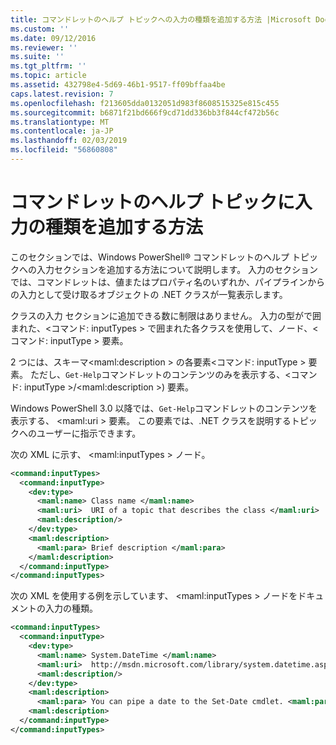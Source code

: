 ```yaml
---
title: コマンドレットのヘルプ トピックへの入力の種類を追加する方法 |Microsoft Docs
ms.custom: ''
ms.date: 09/12/2016
ms.reviewer: ''
ms.suite: ''
ms.tgt_pltfrm: ''
ms.topic: article
ms.assetid: 432798e4-5d69-46b1-9517-ff09bffaa4be
caps.latest.revision: 7
ms.openlocfilehash: f213605dda0132051d983f8608515325e815c455
ms.sourcegitcommit: b6871f21bd666f9cd71dd336bb3f844cf472b56c
ms.translationtype: MT
ms.contentlocale: ja-JP
ms.lasthandoff: 02/03/2019
ms.locfileid: "56860808"
---
```

# <a name="how-to-add-input-types-to-a-cmdlet-help-topic"></a>コマンドレットのヘルプ トピックに入力の種類を追加する方法

このセクションでは、Windows PowerShell® コマンドレットのヘルプ トピックへの入力セクションを追加する方法について説明します。 入力のセクションでは、コマンドレットは、値またはプロパティ名のいずれか、パイプラインからの入力として受け取るオブジェクトの .NET クラスが一覧表示します。

クラスの入力 セクションに追加できる数に制限はありません。 入力の型がで囲まれた、\<コマンド: inputTypes > で囲まれた各クラスを使用して、ノード、\<コマンド: inputType > 要素。

2 つには、スキーマ\<maml:description > の各要素\<コマンド: inputType > 要素。 ただし、`Get-Help`コマンドレットのコンテンツのみを表示する、\<コマンド: inputType >/\<maml:description >) 要素。

Windows PowerShell 3.0 以降では、`Get-Help`コマンドレットのコンテンツを表示する、 \<maml:uri > 要素。 この要素では、.NET クラスを説明するトピックへのユーザーに指示できます。

次の XML に示す、 \<maml:inputTypes > ノード。

```xml
<command:inputTypes>
  <command:inputType>
    <dev:type>
      <maml:name> Class name </maml:name>
      <maml:uri>  URI of a topic that describes the class </maml:uri>
      <maml:description/>
    </dev:type>
    <maml:description>
      <maml:para> Brief description </maml:para>
    </maml:description>
  </command:inputType>
</command:inputTypes>
```

次の XML を使用する例を示しています、 \<maml:inputTypes > ノードをドキュメントの入力の種類。

```xml
<command:inputTypes>
  <command:inputType>
    <dev:type>
      <maml:name> System.DateTime </maml:name>
      <maml:uri>  http://msdn.microsoft.com/library/system.datetime.aspx </maml:uri>
      <maml:description/>
    </dev:type>
    <maml:description>
      <maml:para> You can pipe a date to the Set-Date cmdlet. <maml:para>
    <maml:description>
  </command:inputType>
</command:inputTypes>
```